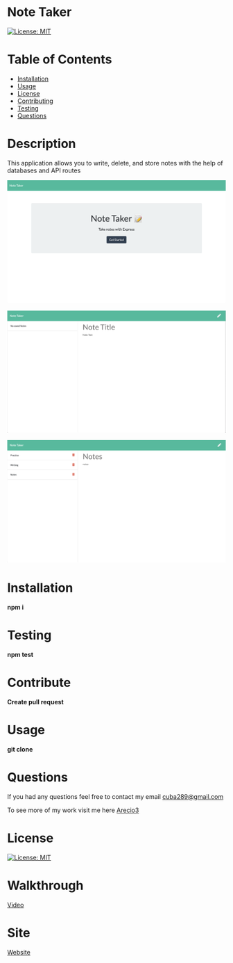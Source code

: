 # Note Taker
  [![License: MIT](https://img.shields.io/badge/License-MIT-yellow.svg)](https://opensource.org/licenses/MIT)
  
  # Table of Contents 
  * [Installation](#Installation) 
  * [Usage](#Usage) 
  * [License](#license)
  * [Contributing](#Contribute) 
  * [Testing](#Testing)
  * [Questions](#Questions)
  
  # Description 
This application allows you to write, delete, and store notes with the help of databases and API routes
  
<img src="Assets/screenshots/Screen Shot 2021-04-22 at 3.49.40 PM.png"></img>

<img src="Assets/screenshots/Screen Shot 2021-04-22 at 3.50.07 PM.png"></img>


<img src="Assets/screenshots/Screen Shot 2021-04-22 at 3.50.53 PM.png"></img>

  # Installation
   **npm i**

  # Testing
  **npm test**

  # Contribute
  **Create pull request**

  # Usage
  **git clone**

  # Questions
  If you had any questions feel free to contact my email cuba289@gmail.com

  To see more of my work visit me here [Arecio3](https://github.com/Arecio3)


  # License
  [![License: MIT](https://img.shields.io/badge/License-MIT-yellow.svg)](https://opensource.org/licenses/MIT)

  # Walkthrough
  [Video](https://drive.google.com/file/d/1Uav-QkLuc95RnuI73kB_uHspyAybFHiF/view)

  # Site
  [Website](https://note-taker-arecio3.herokuapp.com/)